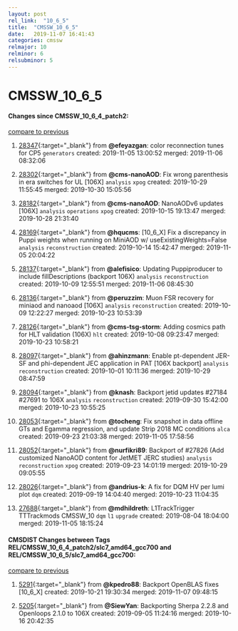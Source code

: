 ```yaml
---
layout: post
rel_link:  "10_6_5"
title:  "CMSSW_10_6_5"
date:   2019-11-07 16:41:43
categories: cmssw
relmajor: 10
relminor: 6
relsubminor: 5
---
```


# CMSSW_10_6_5
#### Changes since CMSSW_10_6_4_patch2:
[compare to previous](https://github.com/cms-sw/cmssw/compare/CMSSW_10_6_4_patch2...CMSSW_10_6_5)



1. [28347](http://github.com/cms-sw/cmssw/pull/28347){:target="_blank"}  from **@efeyazgan**: color reconnection tunes for CP5 `generators`  created: 2019-11-05 13:00:52 merged: 2019-11-06 08:32:06



2. [28302](http://github.com/cms-sw/cmssw/pull/28302){:target="_blank"}  from **@cms-nanoAOD**: Fix wrong parenthesis in era switches for UL [106X] `analysis`  `xpog`  created: 2019-10-29 11:55:45 merged: 2019-10-30 15:05:56



3. [28182](http://github.com/cms-sw/cmssw/pull/28182){:target="_blank"}  from **@cms-nanoAOD**: NanoAODv6 updates [106X] `analysis`  `operations`  `xpog`  created: 2019-10-15 19:13:47 merged: 2019-10-28 21:31:40



4. [28169](http://github.com/cms-sw/cmssw/pull/28169){:target="_blank"}  from **@hqucms**: [10_6_X] Fix a discrepancy in Puppi weights when running on MiniAOD w/ useExistingWeights=False `analysis`  `reconstruction`  created: 2019-10-14 15:42:47 merged: 2019-11-05 20:04:22



5. [28137](http://github.com/cms-sw/cmssw/pull/28137){:target="_blank"}  from **@alefisico**: Updating Puppiproducer to include fillDescriptions (backport 106X) `analysis`  `reconstruction`  created: 2019-10-09 12:55:51 merged: 2019-11-06 08:45:30



6. [28136](http://github.com/cms-sw/cmssw/pull/28136){:target="_blank"}  from **@peruzzim**: Muon FSR recovery for miniaod and nanoaod [106X] `analysis`  `reconstruction`  created: 2019-10-09 12:22:27 merged: 2019-10-23 10:53:39



7. [28126](http://github.com/cms-sw/cmssw/pull/28126){:target="_blank"}  from **@cms-tsg-storm**: Adding cosmics path for HLT validation (106X) `hlt`  created: 2019-10-08 09:23:47 merged: 2019-10-23 10:58:21



8. [28097](http://github.com/cms-sw/cmssw/pull/28097){:target="_blank"}  from **@ahinzmann**: Enable pt-dependent JER-SF and phi-dependent JEC application in PAT [106X backport] `analysis`  `reconstruction`  created: 2019-10-01 10:11:36 merged: 2019-10-29 08:47:59



9. [28094](http://github.com/cms-sw/cmssw/pull/28094){:target="_blank"}  from **@knash**: Backport jetid updates #27184 #27691 to 106X  `analysis`  `reconstruction`  created: 2019-09-30 15:42:00 merged: 2019-10-23 10:55:25



10. [28053](http://github.com/cms-sw/cmssw/pull/28053){:target="_blank"}  from **@tocheng**: Fix snapshot in data offline GTs and Egamma regression, and update Strip 2018 MC conditions `alca`  created: 2019-09-23 21:03:38 merged: 2019-11-05 17:58:56



11. [28052](http://github.com/cms-sw/cmssw/pull/28052){:target="_blank"}  from **@nurfikri89**: Backport of #27826 (Add customized NanoAOD content for JetMET JERC studies) `analysis`  `reconstruction`  `xpog`  created: 2019-09-23 14:01:19 merged: 2019-10-29 09:05:55



12. [28026](http://github.com/cms-sw/cmssw/pull/28026){:target="_blank"}  from **@andrius-k**: A fix for DQM HV per lumi plot `dqm`  created: 2019-09-19 14:04:40 merged: 2019-10-23 11:04:35



13. [27688](http://github.com/cms-sw/cmssw/pull/27688){:target="_blank"}  from **@mdhildreth**: L1TrackTrigger TTTrackmods CMSSW_10 `dqm`  `l1`  `upgrade`  created: 2019-08-04 18:04:00 merged: 2019-11-05 18:15:24



#### CMSDIST Changes between Tags REL/CMSSW_10_6_4_patch2/slc7_amd64_gcc700 and REL/CMSSW_10_6_5/slc7_amd64_gcc700:
[compare to previous](https://github.com/cms-sw/cmsdist/compare/REL/CMSSW_10_6_4_patch2/slc7_amd64_gcc700...REL/CMSSW_10_6_5/slc7_amd64_gcc700)



1. [5291](http://github.com/cms-sw/cmsdist/pull/5291){:target="_blank"}  from **@kpedro88**: Backport OpenBLAS fixes [10_6_X] created: 2019-10-21 19:30:34 merged: 2019-11-07 09:48:15

2. [5205](http://github.com/cms-sw/cmsdist/pull/5205){:target="_blank"}  from **@SiewYan**: Backporting Sherpa 2.2.8 and Openloops 2.1.0 to 106X created: 2019-09-05 11:24:16 merged: 2019-10-16 20:42:35
